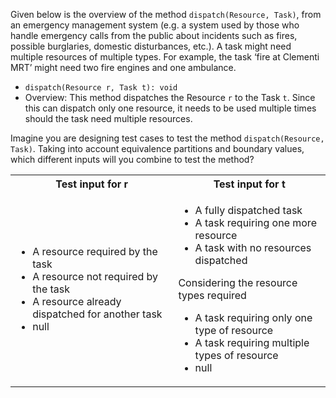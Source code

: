 <panel header="{{ icon_Q_A }} Dispatch resources">
<question has-input="true">

Given below is the overview of the method `dispatch(Resource, Task)`, from an emergency management system (e.g. a system used by those who handle emergency calls from the public about incidents such as fires, possible burglaries, domestic disturbances, etc.). A task might need multiple resources of multiple types. For example, the task ‘fire at Clementi MRT’ might need two fire engines and one ambulance.

* `dispatch(Resource r, Task t): void`
* Overview: This method dispatches the Resource `r` to the Task `t`. Since this can dispatch only one resource, it needs to be used multiple times should the task need multiple resources.

Imagine you are designing test cases to test the method `dispatch(Resource, Task)`. Taking into account equivalence partitions and boundary values, which different inputs will you combine to test the method?

<div slot="answer">

<table class="table">
  <tr>
    <th>Test input for r</th>
    <th>Test input for t</th>
  </tr>
  <tr>
    <td>
      <ul>
        <li>A resource required by the task</li>
        <li>A resource not required by the task</li>
        <li>A resource already dispatched for another task</li>
        <li>null</li>
      </ul>
    </td>
    <td>
      <ul>
        <li>A fully dispatched task</li>
        <li>A task requiring one more resource</li>
        <li>A task with no resources dispatched</li>
      </ul>
      Considering the resource types required
      <ul>
        <li>A task requiring only one type of resource</li>
        <li>A task requiring multiple types of resource</li>
        <li>null</li>
      </ul>
    </td>
  </tr>
</table>

</div>
</question>
</panel>
